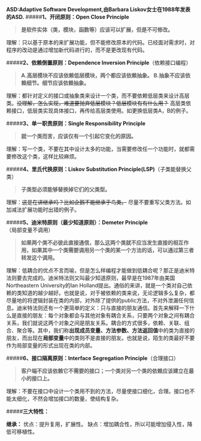 **ASD:Adaptive Software Development,由Barbara Liskov女士在1988年发表的ASD.**
#####**1、开闭原则：Open Close Principle**
> **是软件实体（类，模块，函数等）应该可以扩展，但是不可修改。**

理解：只以基于原本的来扩展功能，但不能修改原本的代码。已经面对需求时，对程序的改动是通过增加新代码进行的，而不是更改现有代码。

#####**2、依赖倒置原则：Dependence Inversion Principle**（依赖接口编程）
> **A.高层模块不应该依赖低层模块，两个都应该依赖抽象。
> B.抽象不应该依赖细节。细节应该依赖抽象。**

理解：都针对定义的接口或抽象类来设计一个类，而不要依赖低层类来设计高层类。~~没理解，怎么实现，难道要抛弃低层模块？低层模块有有什么用？~~   高层类依赖接口，低层类实现具体接口，再传给高层类使用。如更换低层类A，B的例子。

#####**3、单一职责原则：Single Responsibility Principle**
> **就一个类而言，应该仅有一个引起它变化的原因。**

理解：写一个类，不要在其中设计太多的功能，当需要修改任一个功能时，就都需要修改这个类，这样比较麻烦。

#####**4、里氏代换原则：Liskov Substitution Principle(LSP)**（子类能替换父类）
> **子类型必须能够替换掉它们的父类型。**

理解：~~这是在讲继承吗？比如企鹅不能继承于鸟类。~~ 尽量不要重写父类方法。如加减法扩展功能时出错的例子。

#####**5、迪米特原则（最少知道原则）：Demeter Principle**（局部变量不调用）
> **如果两个类不必彼此直接通信，那么这两个类就不应当发生直接的相互作用，如果其中一个类需要调用另一个类的某一个方法的话，可以通过第三者转发这个调用。**

理解：低耦合的优点不言而喻，但是怎么样编程才能做到低耦合呢？那正是迪米特法则要去完成的。迪米特法则又叫最少知道原则，最早是在1987年由美国Northeastern University的Ian Holland提出。通俗的来讲，就是一个类对自己依赖的类知道的越少越好。也就是说，对于被依赖的类来说，无论逻辑多么复杂，都尽量地的将逻辑封装在类的内部，对外除了提供的public方法，不对外泄漏任何信息。迪米特法则还有一个更简单的定义：只与直接的朋友通信。首先来解释一下什么是直接的朋友：每个对象都会与其他对象有耦合关系，只要两个对象之间有耦合关系，我们就说这两个对象之间是朋友关系。耦合的方式很多，依赖、关联、组合、聚合等。其中，我们称**出现成员变量、方法参数、方法返回值**中的类为直接的朋友，而出现在**局部变量**中的类则不是直接的朋友。也就是说，陌生的类最好不要作为局部变量的形式出现在类的内部。

#####**6、接口隔离原则：Interface Segregation Principle**（合理接口）
> **客户端不应该依赖它不需要的接口；一个类对另一个类的依赖应该建立在最小的接口上。**

理解：不要在接口中设计一个类用不到的方法，尽量使接口细化，合理。接口也不能太细化，不然会增加接口的数量，使结构复杂。

#####**三大特性：**

**继承：**
优点：提升复用，扩展性。
缺点：增加耦合性，所以可能增加侵入性，降低可移植性。

